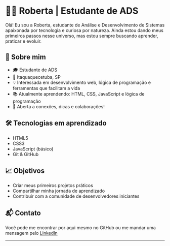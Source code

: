 # 👩‍💻 Roberta | Estudante de ADS

Olá! Eu sou a Roberta, estudante de Análise e Desenvolvimento de Sistemas apaixonada por tecnologia e curiosa por natureza. Ainda estou dando meus primeiros passos nesse universo, mas estou sempre buscando aprender, praticar e evoluir.

## 🚀 Sobre mim

- 🎓 Estudante de ADS
- 📍 Itaquaquecetuba, SP
- 💡 Interessada em desenvolvimento web, lógica de programação e ferramentas que facilitam a vida
- 📚 Atualmente aprendendo: HTML, CSS, JavaScript e lógica de programação
- 🤝 Aberta a conexões, dicas e colaborações!

## 🛠️ Tecnologias em aprendizado

- HTML5
- CSS3
- JavaScript (básico)
- Git & GitHub

## 📈 Objetivos

- Criar meus primeiros projetos práticos
- Compartilhar minha jornada de aprendizado
- Contribuir com a comunidade de desenvolvedores iniciantes

## 📬 Contato

Você pode me encontrar por aqui mesmo no GitHub ou me mandar uma mensagem pelo [LinkedIn](https://www.linkedin.com/in/roberta-cavalcante-b53520380/) 

---

